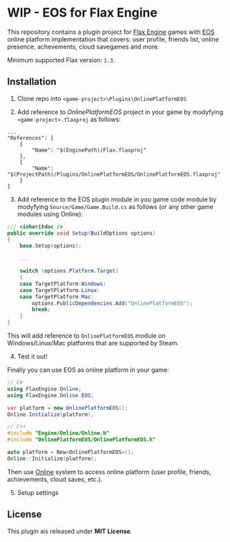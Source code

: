 # WIP - EOS for Flax Engine

This repository contains a plugin project for [Flax Engine](https://flaxengine.com/) games with [EOS](https://dev.epicgames.com/en-US/services) online platform implementation that covers: user profile, friends list, online presence, achevements, cloud savegames and more.

Minimum supported Flax version: `1.3`.

## Installation

1. Clone repo into `<game-project>\Plugins\OnlinePlatformEOS`

2. Add reference to *OnlinePlatformEOS* project in your game by modyfying `<game-project>.flaxproj` as follows:

```
...
"References": [
    {
        "Name": "$(EnginePath)/Flax.flaxproj"
    },
    {
        "Name": "$(ProjectPath)/Plugins/OnlinePlatformEOS/OnlinePlatformEOS.flaxproj"
    }
]
```

3. Add reference to the EOS plugin module in you game code module by modyfying `Source/Game/Game.Build.cs` as follows (or any other game modules using Online):

```cs
/// <inheritdoc />
public override void Setup(BuildOptions options)
{
    base.Setup(options);

    ...

    switch (options.Platform.Target)
    {
    case TargetPlatform.Windows:
    case TargetPlatform.Linux:
    case TargetPlatform.Mac:
        options.PublicDependencies.Add("OnlinePlatformEOS");
        break;
    }
}
```

This will add reference to `OnlinePlatformEOS` module on Windows/Linux/Mac platforms that are supported by Steam.

4. Test it out!

Finally you can use EOS as online platform in your game:

```cs
// C#
using FlaxEngine.Online;
using FlaxEngine.Online.EOS;

var platform = new OnlinePlatformEOS();
Online.Initialize(platform);
```

```cpp
// C++
#include "Engine/Online/Online.h"
#include "OnlinePlatformEOS/OnlinePlatformEOS.h"

auto platform = New<OnlinePlatformEOS>();
Online::Initialize(platform);
```

Then use [Online](https://docs.flaxengine.com/manual/networking/online/index.html) system to access online platform (user profile, friends, achievements, cloud saves, etc.). 

5. Setup settings



## License

This plugin ais released under **MIT License**.
